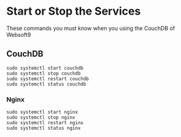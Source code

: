 # Start or Stop the Services

These commands you must know when you using the CouchDB of Websoft9

## CouchDB

```shell
sudo systemctl start couchdb
sudo systemctl stop couchdb
sudo systemctl restart couchdb
sudo systemctl status couchdb

```

### Nginx

```shell
sudo systemctl start nginx
sudo systemctl stop nginx
sudo systemctl restart nginx
sudo systemctl status nginx
```